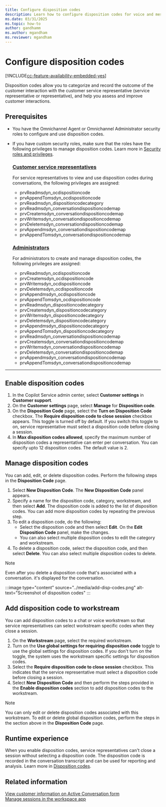 ```yaml
---
title: Configure disposition codes
description: Learn how to configure disposition codes for voice and messaging channels.
ms.date: 03/31/2025
ms.topic: how-to
author: gandhamm
ms.author: mgandham
ms.reviewer: mgandham
---
```


# Configure disposition codes

[!INCLUDE[cc-feature-availability-embedded-yes](../includes/cc-feature-availability-embedded-yes.md)]

Disposition codes allow you to categorize and record the outcome of the customer interaction with the customer service representative (service representative or representative), and help you assess and improve customer interactions.

## Prerequisites

- You have the Omnichannel Agent or Omnichannel Administrator security roles to configure and use disposition codes.
- If you have custom security roles, make sure that the roles have the following privileges to manage disposition codes. Learn more in [Security roles and privileges](/power-platform/admin/security-roles-privileges).

  ### [Customer service representatives](#tab/customerservicerepresentatives)

   For service representatives to view and use disposition codes during conversations, the following privileges are assigned:

    - prvReadmsdyn_ocdispositioncode  
    - prvAppendTomsdyn_ocdispositioncode  
    - prvReadmsdyn_dispositioncodecategory  
    - prvReadmsdyn_conversationdispositioncodemap  
    - prvCreatemsdyn_conversationdispositioncodemap  
    - prvWritemsdyn_conversationdispositioncodemap  
    - prvDeletemsdyn_conversationdispositioncodemap  
    - prvAppendmsdyn_conversationdispositioncodemap  
    - prvAppendTomsdyn_conversationdispositioncodemap

  ### [Administrators](#tab/administrators)

   For administrators to create and manage disposition codes, the following privileges are assigned:

    - prvReadmsdyn_ocdispositioncode
    - prvCreatemsdyn_ocdispositioncode
    - prvWritemsdyn_ocdispositioncode
    - prvDeletemsdyn_ocdispositioncode
    - prvAppendmsdyn_ocdispositioncode
    - prvAppendTomsdyn_ocdispositioncode
    - prvReadmsdyn_dispositioncodecategory
    - prvCreatemsdyn_dispositioncodecategory
    - prvWritemsdyn_dispositioncodecategory
    - prvDeletemsdyn_dispositioncodecategory
    - prvAppendmsdyn_dispositioncodecategory
    - prvAppendTomsdyn_dispositioncodecategory
    - prvReadmsdyn_conversationdispositioncodemap
    - prvCreatemsdyn_conversationdispositioncodemap
    - prvWritemsdyn_conversationdispositioncodemap
    - prvDeletemsdyn_conversationdispositioncodemap
    - prvAppendmsdyn_conversationdispositioncodemap
    - prvAppendTomsdyn_conversationdispositioncodemap
    
---

## Enable disposition codes 

1. In the Copilot Service admin center, select **Customer settings** in **Customer support**.
1. On the **Customer settings** page, select **Manage** for **Disposition code**.
1. On the **Disposition Code** page, select the **Turn on Disposition Code** checkbox. The **Require disposition code to close session** checkbox appears. This toggle is turned off by default. If you switch this toggle to on, service representative must select a disposition code before closing a session. 
1. In **Max disposition codes allowed**, specify the maximum number of disposition codes a representative can enter per conversation. You can specify upto 12 disposition codes. The default value is 2.

## Manage disposition codes

You can add, edit, or delete disposition codes. Perform the following steps in the **Disposition Code** page.

1. Select **New Disposition Code**. The **New Disposition Code** panel appears.
1. Specify a name for the disposition code, category, workstream, and then select **Add**.
   The disposition code is added to the list of disposition codes. You can add more disposition codes by repeating the previous step.
1. To edit a disposition code, do the following:
      - Select the disposition code and then select **Edit**. On the **Edit Disposition Code** panel, make the changes.
      - You can also select multiple disposition codes to edit the category and workstream.
1. To delete a disposition code, select the disposition code, and then select **Delete**. You can also select multiple disposition codes to delete.
  > [!NOTE]
  > Even after you delete a disposition code that's associated with a conversation. it's displayed for the conversation.  

:::image type="content" source="../media/add-disp-codes.png" alt-text="Screenshot of disposition codes" :::

## Add disposition code to workstream

You can add disposition codes to a chat or voice workstream so that service representatives can select workstream specific codes when they close a session.
1. On the **Workstream** page, select the required workstream.
1. Turn on the **Use global settings for requiring disposition code** toggle to use the global settings for disposition codes. If you don't turn on the toggle, the system uses the workstream specific settings for disposition codes.
1. Select the **Require disposition code to close session** checkbox. This indicates that the service representative must select a disposition code before closing a session.
1. Select **New Disposition Code** and then perform the steps provided in the **Enable disposition codes** section to add disposition codes to the workstream.
 
  > [!NOTE]
  > You can only edit or delete disposition codes associated with this workstream. To edit or delete global disposition codes, perform the steps in the section above in the **Disposition Code** page.

## Runtime experience

When you enable disposition codes, service representatives can't close a session without selecting a disposition code. The disposition code is recorded in the conversation transcript and can be used for reporting and analysis. Learn more in [Disposition codes](/dynamics365/customer-service/use/oc-customer-summary#set-disposition-codes).

## Related information

[View customer information on Active Conversation form](/dynamics365/customer-service/use/oc-customer-summary)   
[Manage sessions in the workspace app](/dynamics365/customer-service/use/oc-manage-sessions)
